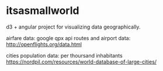 # itsasmallworld

d3 + angular project for visualizing data geographically.

airfare data:
google qpx api
routes and airport data: http://openflights.org/data.html

cities population data:
per thoursand inhabitants
https://nordpil.com/resources/world-database-of-large-cities/